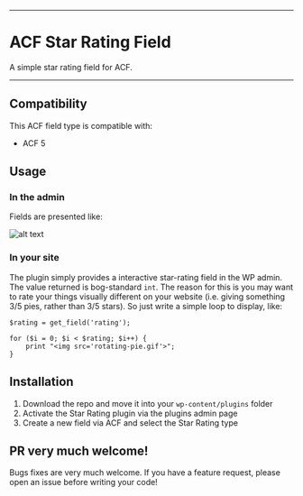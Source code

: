 -----------------------

# ACF Star Rating Field

A simple star rating field for ACF.

-----------------------

## Compatibility

This ACF field type is compatible with:
* ACF 5

## Usage

### In the admin

Fields are presented like:

![alt text](http://i.imgur.com/177YpD1.png "Ohhhh, screenshot")

### In your site

The plugin simply provides a interactive star-rating field in the WP admin. The value returned is bog-standard `int`. The reason for this is you may want to rate your things visually different on your website (i.e. giving something 3/5 pies, rather than 3/5 stars). So just write a simple loop to display, like:

```
$rating = get_field('rating');

for ($i = 0; $i < $rating; $i++) {
    print "<img src='rotating-pie.gif'>";
}

```

## Installation

1. Download the repo and move it into your `wp-content/plugins` folder
2. Activate the Star Rating plugin via the plugins admin page
3. Create a new field via ACF and select the Star Rating type

## PR very much welcome!
Bugs fixes are very much welcome. If you have a feature request, please open an issue before writing your code!